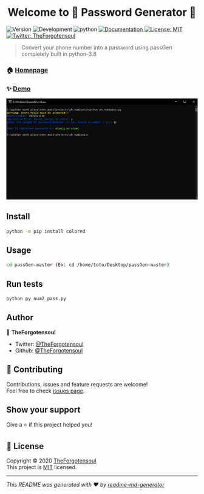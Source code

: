 <h1 align="center">Welcome to 🔑 Password Generator 👋</h1>
<p>
  <img alt="Version" src="https://img.shields.io/badge/version-v0.1-blue.svg?cacheSeconds=2592000" />
  <img alt="Development" src="https://img.shields.io/badge/development-Inprogress-green.svg?cacheSeconds=2592000" />
  <img alt="python" src="https://img.shields.io/badge/python-3.8-brightgreen.svg?cacheSeconds=2592000" />
  <a href="https://github.com/TheForgotensoul/passGen" target="_blank">
    <img alt="Documentation" src="https://img.shields.io/badge/documentation-yes-brightgreen.svg" />
  </a>
  <a href="https://github.com/TheForgotensoul/passGen/blob/master/LICENSE" target="_blank">
    <img alt="License: MIT" src="https://img.shields.io/badge/License-MIT-yellow.svg" />
  </a>
  <a href="https://twitter.com/TheForgotensoul" target="_blank">
    <img alt="Twitter: TheForgotensoul" src="https://img.shields.io/twitter/follow/TheForgotensoul.svg?style=social" />
  </a>
</p>

> Convert your phone number into a password using passGen completely built in python-3.8

### 🏠 [Homepage](https://github.com/TheForgotensoul/passGen)

### ✨ [Demo](https://raw.githubusercontent.com/TheForgotensoul/passGen/master/demo.png)
![Demo](https://raw.githubusercontent.com/TheForgotensoul/passGen/master/demo.png)

## Install

```sh
python -m pip install colored
```

## Usage

```sh
cd passGen-master (Ex: cd /home/toto/Desktop/passGen-master)
```

## Run tests

```sh
python py_num2_pass.py
```

## Author

👤 **TheForgotensoul**

- Twitter: [@TheForgotensoul](https://twitter.com/TheForgotensoul)
- Github: [@TheForgotensoul](https://github.com/TheForgotensoul)

## 🤝 Contributing

Contributions, issues and feature requests are welcome!<br />Feel free to check [issues page](https://github.com/TheForgotensoul/passGen/issues).

## Show your support

Give a ⭐️ if this project helped you!

## 📝 License

Copyright © 2020 [TheForgotensoul](https://github.com/TheForgotensoul).<br />
This project is [MIT](https://github.com/TheForgotensoul/passGen/blob/master/LICENSE) licensed.

---

_This README was generated with ❤️ by [readme-md-generator](https://github.com/kefranabg/readme-md-generator)_
